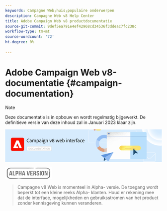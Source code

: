 ```yaml
---
keywords: Campagne Web;huis;populaire onderwerpen
description: Campagne Web v8 Help Center
title: Adobe Campaign Web v8 productdocumentatie
source-git-commit: 9def5ea791e4ef42968cd34536f3ddeac7fc238c
workflow-type: tm+mt
source-wordcount: '72'
ht-degree: 0%

---
```


# Adobe Campaign Web v8-documentatie {#campaign-documentation}

>[!NOTE]
>
>Deze documentatie is in opbouw en wordt regelmatig bijgewerkt. De definitieve versie van deze inhoud zal in Januari 2023 klaar zijn.

![](assets/do-not-localize/banner-documentationv8.png)

![](assets/do-not-localize/badge.png)

>Campagne v8 Web is momenteel in Alpha- versie. De toegang wordt beperkt tot een kleine reeks Alpha- klanten. Houd er rekening mee dat de interface, mogelijkheden en gebruiksstromen van het product zonder kennisgeving kunnen veranderen.
